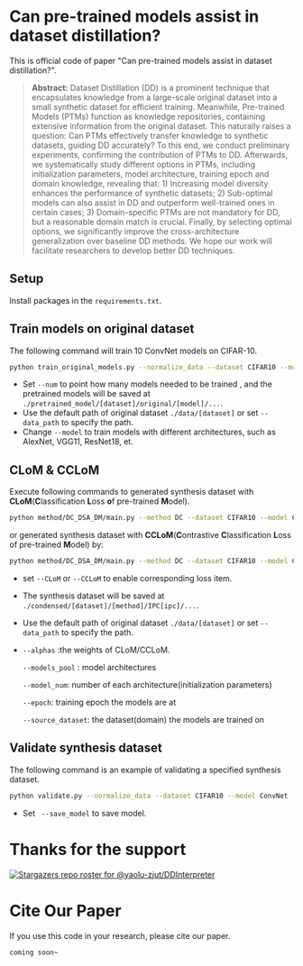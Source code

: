 # Can pre-trained models assist in dataset distillation?

This is official code of paper "Can pre-trained models assist in dataset distillation?". 

> **Abstract:** Dataset Distillation (DD) is a prominent technique that encapsulates knowledge from a large-scale original dataset into a small synthetic dataset for efficient training. Meanwhile, Pre-trained Models (PTMs) function as knowledge repositories, containing extensive information from the original dataset. This naturally raises a question: Can PTMs effectively transfer knowledge to synthetic datasets, guiding DD accurately? To this end, we conduct preliminary experiments, confirming the contribution of PTMs to DD. Afterwards, we systematically study different options in PTMs, including initialization parameters, model architecture, training epoch and domain knowledge, revealing that: 1) Increasing model diversity enhances the performance of synthetic datasets; 2) Sub-optimal models can also assist in DD and outperform well-trained ones in certain cases; 3) Domain-specific PTMs are not mandatory for DD, but a reasonable domain match is crucial. Finally, by selecting optimal options, we significantly improve the cross-architecture generalization over baseline DD methods. We hope our work will facilitate researchers to develop better DD techniques. 

## Setup

Install packages in the `requirements.txt`.

## Train models on original dataset

The following command will train 10 ConvNet models on CIFAR-10.

```bash
python train_original_models.py --normalize_data --dataset CIFAR10 --model ConvNet --num 10
```

* Set `--num` to point how many models needed to be trained , and the pretrained models will be saved at `./pretrained_model/[dataset]/original/[model]/...`.
*  Use the default path of original dataset `./data/[dataset]` or set `--data_path` to specify the path.
*  Change `--model` to train models with different architectures, such as AlexNet, VGG11, ResNet18, et.

## CLoM & CCLoM

Execute following commands to generated synthesis dataset with **CLoM**(**C**lassification **L**oss **o**f pre-trained **M**odel).

```sh
python method/DC_DSA_DM/main.py --method DC --dataset CIFAR10 --model ConvNet --ipc 10 --CLoM --models_pool ConvNet --alphas 1000  --model_num 1 --epoch 150
```

or generated synthesis dataset with **CCLoM**(**C**ontrastive **C**lassification **L**oss of pre-trained **M**odel) by:

```sh
python method/DC_DSA_DM/main.py --method DC --dataset CIFAR10 --model ConvNet --ipc 10 --CCLoM --models_pool ConvNet --alphas 1000  --model_num 1 --epoch 150 --source_dataset CIFAR100 --CCLoM_batch_size 8196
```

* set `--CLoM` or `--CCLoM` to enable corresponding loss item.

* The synthesis dataset will be saved at `./condensed/[dataset]/[method]/IPC[ipc]/...`.

* Use the default path of original dataset `./data/[dataset]` or set `--data_path` to specify the path.

* `--alphas` :the weights of CLoM/CCLoM.

   `--models_pool` : model architectures

   `--model_num`: number of each architecture(initialization parameters)

   `--epoch`: training epoch the models are at

  `--source_dataset`: the dataset(domain) the models are trained on

## Validate synthesis dataset

The following command is an example of validating a specified synthesis dataset.

```bash
python validate.py --normalize_data --dataset CIFAR10 --model ConvNet --dsa --method DC --ipc 10 --synthesis_data_path <specified_path>
```

*  Set ` --save_model` to save model.

# Thanks for the support
[![Stargazers repo roster for @yaolu-zjut/DDInterpreter](https://reporoster.com/stars/yaolu-zjut/DDInterpreter)](https://github.com/yaolu-zjut/DDInterpreter/stargazers)

# Cite Our Paper
If you use this code in your research, please cite our paper.
```bash
coming soon~
```

